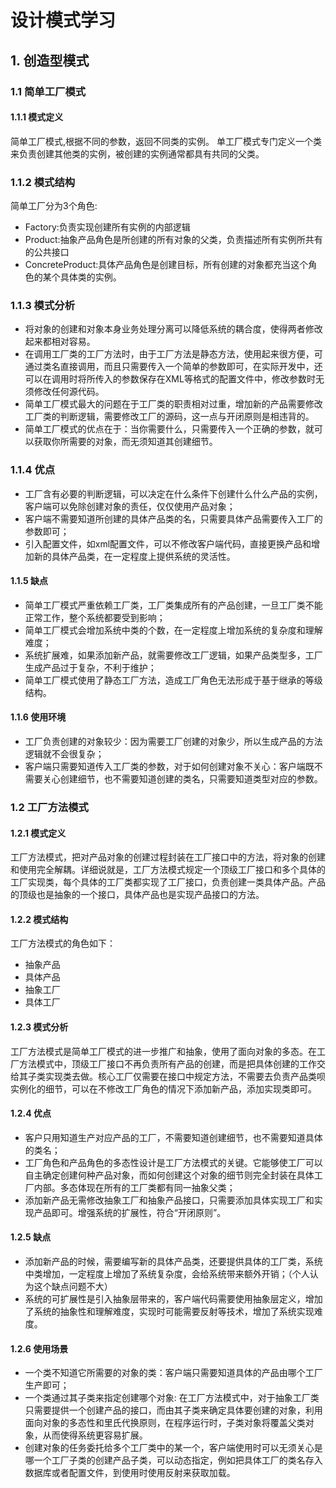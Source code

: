 # 设计模式学习

## 1. 创造型模式

### 1.1 简单工厂模式

#### 1.1.1 模式定义
简单工厂模式,根据不同的参数，返回不同类的实例。
单工厂模式专门定义一个类来负责创建其他类的实例，被创建的实例通常都具有共同的父类。
### 1.1.2 模式结构
简单工厂分为3个角色:
 * Factory:负责实现创建所有实例的内部逻辑
 * Product:抽象产品角色是所创建的所有对象的父类，负责描述所有实例所共有的公共接口
 * ConcreteProduct:具体产品角色是创建目标，所有创建的对象都充当这个角色的某个具体类的实例。
### 1.1.3 模式分析
 * 将对象的创建和对象本身业务处理分离可以降低系统的耦合度，使得两者修改起来都相对容易。
 * 在调用工厂类的工厂方法时，由于工厂方法是静态方法，使用起来很方便，可通过类名直接调用，而且只需要传入一个简单的参数即可，在实际开发中，还可以在调用时将所传入的参数保存在XML等格式的配置文件中，修改参数时无须修改任何源代码。
 * 简单工厂模式最大的问题在于工厂类的职责相对过重，增加新的产品需要修改工厂类的判断逻辑，需要修改工厂的源码，这一点与开闭原则是相违背的。
 * 简单工厂模式的优点在于：当你需要什么，只需要传入一个正确的参数，就可以获取你所需要的对象，而无须知道其创建细节。

### 1.1.4 优点

* 工厂含有必要的判断逻辑，可以决定在什么条件下创建什么什么产品的实例，客户端可以免除创建对象的责任，仅仅使用产品对象；
* 客户端不需要知道所创建的具体产品类的名，只需要具体产品需要传入工厂的参数即可；
* 引入配置文件，如xml配置文件，可以不修改客户端代码，直接更换产品和增加新的具体产品类，在一定程度上提供系统的灵活性。

#### 1.1.5 缺点

* 简单工厂模式严重依赖工厂类，工厂类集成所有的产品创建，一旦工厂类不能正常工作，整个系统都要受到影响；
* 简单工厂模式会增加系统中类的个数，在一定程度上增加系统的复杂度和理解难度；
* 系统扩展难，如果添加新产品，就需要修改工厂逻辑，如果产品类型多，工厂生成产品过于复杂，不利于维护；
* 简单工厂模式使用了静态工厂方法，造成工厂角色无法形成于基于继承的等级结构。

#### 1.1.6 使用环境

* 工厂负责创建的对象较少：因为需要工厂创建的对象少，所以生成产品的方法逻辑就不会很复杂；
* 客户端只需要知道传入工厂类的参数，对于如何创建对象不关心：客户端既不需要关心创建细节，也不需要知道创建的类名，只需要知道类型对应的参数。

### 1.2 工厂方法模式

#### 1.2.1 模式定义

工厂方法模式，把对产品对象的创建过程封装在工厂接口中的方法，将对象的创建和使用完全解耦。详细说就是，工厂方法模式规定一个顶级工厂接口和多个具体的工厂实现类，每个具体的工厂类都实现了工厂接口，负责创建一类具体产品。产品的顶级也是抽象的一个接口，具体产品也是实现产品接口的方法。

#### 1.2.2  模式结构

工厂方法模式的角色如下：

* 抽象产品
* 具体产品
* 抽象工厂
* 具体工厂

#### 1.2.3 模式分析

工厂方法模式是简单工厂模式的进一步推广和抽象，使用了面向对象的多态。在工厂方法模式中，顶级工厂接口不再负责所有产品的创建，而是把具体创建的工作交给其子类实现类去做。核心工厂仅需要在接口中规定方法，不需要去负责产品类呗实例化的细节，可以在不修改工厂角色的情况下添加新产品，添加实现类即可。

#### 1.2.4 优点

* 客户只用知道生产对应产品的工厂，不需要知道创建细节，也不需要知道具体的类名；
* 工厂角色和产品角色的多态性设计是工厂方法模式的关键。它能够使工厂可以自主确定创建何种产品对象，而如何创建这个对象的细节则完全封装在具体工厂内部。多态体现在所有的工厂类都有同一抽象父类；
* 添加新产品无需修改抽象工厂和抽象产品接口，只需要添加具体实现工厂和实现产品即可。增强系统的扩展性，符合“开闭原则”。

#### 1.2.5 缺点

* 添加新产品的时候，需要编写新的具体产品类，还要提供具体的工厂类，系统中类增加，一定程度上增加了系统复杂度，会给系统带来额外开销；（个人认为这个缺点问题不大）
* 系统的可扩展性是引入抽象层带来的，客户端代码需要使用抽象层定义，增加了系统的抽象性和理解难度，实现时可能需要反射等技术，增加了系统实现难度。

#### 1.2.6 使用场景

* 一个类不知道它所需要的对象的类：客户端只需要知道具体的产品由哪个工厂生产即可；
* 一个类通过其子类来指定创建哪个对象: 在工厂方法模式中，对于抽象工厂类只需要提供一个创建产品的接口，而由其子类来确定具体要创建的对象，利用面向对象的多态性和里氏代换原则，在程序运行时，子类对象将覆盖父类对象，从而使得系统更容易扩展。
* 创建对象的任务委托给多个工厂类中的某一个，客户端使用时可以无须关心是哪一个工厂子类的创建产品子类，可以动态指定，例如把具体工厂的类名存入数据库或者配置文件，到使用时使用反射来获取加载。